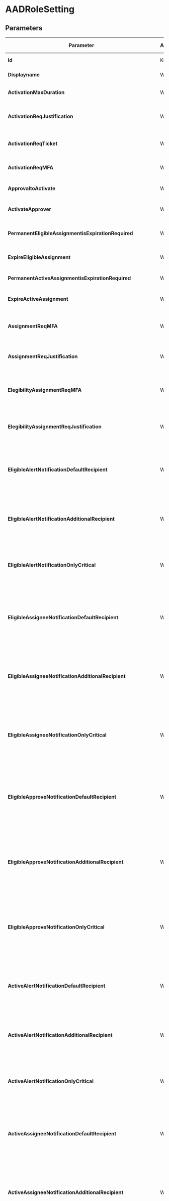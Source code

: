 ﻿# AADRoleSetting

## Parameters

| Parameter | Attribute | DataType | Description | Allowed Values |
| --- | --- | --- | --- | --- |
| **Id** | Key | String | Specifies the RoleId. ||
| **Displayname** | Write | String | RuleDefinition Displayname ||
| **ActivationMaxDuration** | Write | String | Activation maximum duration (hours). ||
| **ActivationReqJustification** | Write | Boolean | Require justification on activation (True/False) ||
| **ActivationReqTicket** | Write | Boolean | Require ticket information on activation (True/False) ||
| **ActivationReqMFA** | Write | Boolean | Require MFA on activation (True/False) ||
| **ApprovaltoActivate** | Write | Boolean | Require approval to activate (True/False) ||
| **ActivateApprover** | Write | StringArray[] | Approver User UPN and/or Group Displayname ||
| **PermanentEligibleAssignmentisExpirationRequired** | Write | Boolean | Allow permanent eligible assignment (True/False) ||
| **ExpireEligibleAssignment** | Write | String | Expire eligible assignments after (Days) ||
| **PermanentActiveAssignmentisExpirationRequired** | Write | Boolean | Allow permanent active assignment (True/False) ||
| **ExpireActiveAssignment** | Write | String | Expire active assignments after (Days) ||
| **AssignmentReqMFA** | Write | Boolean | Require Azure Multi-Factor Authentication on active assignment (True/False) ||
| **AssignmentReqJustification** | Write | Boolean | Require justification on active assignment (True/False) ||
| **ElegibilityAssignmentReqMFA** | Write | Boolean | Require Azure Multi-Factor Authentication on eligible assignment (True/False) ||
| **ElegibilityAssignmentReqJustification** | Write | Boolean | Require justification on eligible assignment (True/False) ||
| **EligibleAlertNotificationDefaultRecipient** | Write | Boolean | Send notifications when members are assigned as eligible to this role: Role assignment alert, default recipient (True/False) ||
| **EligibleAlertNotificationAdditionalRecipient** | Write | StringArray[] | Send notifications when members are assigned as eligible to this role: Role assignment alert, additional recipient (UPN) ||
| **EligibleAlertNotificationOnlyCritical** | Write | Boolean | Send notifications when members are assigned as eligible to this role: Role assignment alert, only critical Email (True/False) ||
| **EligibleAssigneeNotificationDefaultRecipient** | Write | Boolean | Send notifications when members are assigned as eligible to this role: Notification to the assigned user (assignee), default recipient (True/False) ||
| **EligibleAssigneeNotificationAdditionalRecipient** | Write | StringArray[] | Send notifications when members are assigned as eligible to this role: Notification to the assigned user (assignee), additional recipient (UPN) ||
| **EligibleAssigneeNotificationOnlyCritical** | Write | Boolean | Send notifications when members are assigned as eligible to this role: Notification to the assigned user (assignee), only critical Email (True/False) ||
| **EligibleApproveNotificationDefaultRecipient** | Write | Boolean | Send notifications when members are assigned as eligible to this role: Request to approve a role assignment renewal/extension, default recipient (True/False) ||
| **EligibleApproveNotificationAdditionalRecipient** | Write | StringArray[] | Send notifications when members are assigned as eligible to this role: Request to approve a role assignment renewal/extension, additional recipient (UPN) ||
| **EligibleApproveNotificationOnlyCritical** | Write | Boolean | Send notifications when members are assigned as eligible to this role: Request to approve a role assignment renewal/extension, only critical Email (True/False) ||
| **ActiveAlertNotificationDefaultRecipient** | Write | Boolean | Send notifications when members are assigned as active to this role: Role assignment alert, default recipient (True/False) ||
| **ActiveAlertNotificationAdditionalRecipient** | Write | StringArray[] | Send notifications when members are assigned as active to this role: Role assignment alert, additional recipient (UPN) ||
| **ActiveAlertNotificationOnlyCritical** | Write | Boolean | Send notifications when members are assigned as active to this role: Role assignment alert, only critical Email (True/False) ||
| **ActiveAssigneeNotificationDefaultRecipient** | Write | Boolean | Send notifications when members are assigned as active to this role: Notification to the assigned user (assignee), default recipient (True/False) ||
| **ActiveAssigneeNotificationAdditionalRecipient** | Write | StringArray[] | Send notifications when members are assigned as active to this role: Notification to the assigned user (assignee), additional recipient (UPN) ||
| **ActiveAssigneeNotificationOnlyCritical** | Write | Boolean | Send notifications when members are assigned as active to this role: Notification to the assigned user (assignee), only critical Email (True/False) ||
| **ActiveApproveNotificationDefaultRecipient** | Write | Boolean | Send notifications when members are assigned as active to this role: Request to approve a role assignment renewal/extension, default recipient (True/False) ||
| **ActiveApproveNotificationAdditionalRecipient** | Write | StringArray[] | Send notifications when members are assigned as active to this role: Request to approve a role assignment renewal/extension, additional recipient (UPN) ||
| **ActiveApproveNotificationOnlyCritical** | Write | Boolean | Send notifications when members are assigned as active to this role: Request to approve a role assignment renewal/extension, only critical Email (True/False) ||
| **EligibleAssignmentAlertNotificationDefaultRecipient** | Write | Boolean | Send notifications when eligible members activate this role: Role assignment alert, default recipient (True/False) ||
| **EligibleAssignmentAlertNotificationAdditionalRecipient** | Write | StringArray[] | Send notifications when eligible members activate this role: Role assignment alert, additional recipient (UPN) ||
| **EligibleAssignmentAlertNotificationOnlyCritical** | Write | Boolean | Send notifications when eligible members activate this role: Role assignment alert, only critical Email (True/False) ||
| **EligibleAssignmentAssigneeNotificationDefaultRecipient** | Write | Boolean | Send notifications when eligible members activate this role: Notification to activated user (requestor), default recipient (True/False) ||
| **EligibleAssignmentAssigneeNotificationAdditionalRecipient** | Write | StringArray[] | Send notifications when eligible members activate this role: Notification to activated user (requestor), additional recipient (UPN) ||
| **EligibleAssignmentAssigneeNotificationOnlyCritical** | Write | Boolean | Send notifications when eligible members activate this role: Notification to activated user (requestor), only critical Email (True/False) ||
| **Ensure** | Write | String | Specify if the Azure AD role setting should exist or not. |Present, Absent|
| **Credential** | Write | PSCredential | Credentials for the Microsoft Graph delegated permissions. ||
| **ApplicationId** | Write | String | Id of the Azure Active Directory application to authenticate with. ||
| **TenantId** | Write | String | Id of the Azure Active Directory tenant used for authentication. ||
| **ApplicationSecret** | Write | PSCredential | Secret of the Azure Active Directory application to authenticate with. ||
| **CertificateThumbprint** | Write | String | Thumbprint of the Azure Active Directory application's authentication certificate to use for authentication. ||
| **ManagedIdentity** | Write | Boolean | Managed ID being used for authentication. ||

# AADRoleSetting

### Description

This resource configure existing Azure roles. All UI parameters can be configured using this resource like:
- Notifications
- require approval / ticket / justification / MFA

## Examples

### Example 1

This example is used to test new resources and showcase the usage of new resources being worked on.
It is not meant to use as a production baseline.

```powershell
Configuration Example
{
    param(
        [Parameter(Mandatory = $true)]
        [PSCredential]
        $credsGlobalAdmin
    )
    Import-DscResource -ModuleName Microsoft365DSC

    Node localhost
    {
        AADRoleSetting 28b253d8-cde5-471f-a331-fe7320023cdd
        {
            ActivateApprover                                          = @();
            ActivationMaxDuration                                     = "PT8H";
            ActivationReqJustification                                = $True;
            ActivationReqMFA                                          = $False;
            ActivationReqTicket                                       = $False;
            ActiveAlertNotificationAdditionalRecipient                = @();
            ActiveAlertNotificationDefaultRecipient                   = $True;
            ActiveAlertNotificationOnlyCritical                       = $False;
            ActiveApproveNotificationAdditionalRecipient              = @();
            ActiveApproveNotificationDefaultRecipient                 = $True;
            ActiveApproveNotificationOnlyCritical                     = $False;
            ActiveAssigneeNotificationAdditionalRecipient             = @();
            ActiveAssigneeNotificationDefaultRecipient                = $True;
            ActiveAssigneeNotificationOnlyCritical                    = $False;
            ApplicationId                                             = $ConfigurationData.NonNodeData.ApplicationId;
            ApprovaltoActivate                                        = $False;
            AssignmentReqJustification                                = $True;
            AssignmentReqMFA                                          = $False;
            CertificateThumbprint                                     = $ConfigurationData.NonNodeData.CertificateThumbprint;
            Displayname                                               = "Application Administrator";
            ElegibilityAssignmentReqJustification                     = $False;
            ElegibilityAssignmentReqMFA                               = $False;
            EligibleAlertNotificationAdditionalRecipient              = @();
            EligibleAlertNotificationDefaultRecipient                 = $True;
            EligibleAlertNotificationOnlyCritical                     = $False;
            EligibleApproveNotificationAdditionalRecipient            = @();
            EligibleApproveNotificationDefaultRecipient               = $True;
            EligibleApproveNotificationOnlyCritical                   = $False;
            EligibleAssigneeNotificationAdditionalRecipient           = @();
            EligibleAssigneeNotificationDefaultRecipient              = $True;
            EligibleAssigneeNotificationOnlyCritical                  = $False;
            EligibleAssignmentAlertNotificationAdditionalRecipient    = @();
            EligibleAssignmentAlertNotificationDefaultRecipient       = $True;
            EligibleAssignmentAlertNotificationOnlyCritical           = $False;
            EligibleAssignmentAssigneeNotificationAdditionalRecipient = @();
            EligibleAssignmentAssigneeNotificationDefaultRecipient    = $True;
            EligibleAssignmentAssigneeNotificationOnlyCritical        = $False;
            ExpireActiveAssignment                                    = "P180D";
            ExpireEligibleAssignment                                  = "P365D";
            Id                                                        = "9b895d92-2cd3-44c7-9d02-a6ac2d5ea5c3";
            PermanentActiveAssignmentisExpirationRequired             = $False;
            PermanentEligibleAssignmentisExpirationRequired           = $False;
            TenantId                                                  = $ConfigurationData.NonNodeData.TenantId;
        }
    }
}
```

